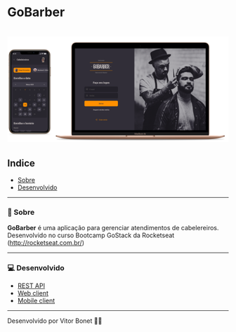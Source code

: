 # GoBarber

<h1>
  <img src="./GoBarber.png" >
</h1>

## Indice

  - [Sobre](#-sobre)
  - [Desenvolvido](#-desenvolvido)

---

### 📜 Sobre

  **GoBarber** é uma aplicação para gerenciar atendimentos de cabelereiros. Desenvolvido no curso Bootcamp GoStack da Rocketseat (http://rocketseat.com.br/)

---

  ### 💻 Desenvolvido

  - [REST API](https://github.com/VitorBonet/GoBarber/tree/master/backend)
  - [Web client](https://github.com/VitorBonet/GoBarber/tree/master/frontend)
  - [Mobile client](https://github.com/VitorBonet/GoBarber/tree/master/mobile)
---

Desenvolvido por Vitor Bonet 🏄‍♂️
